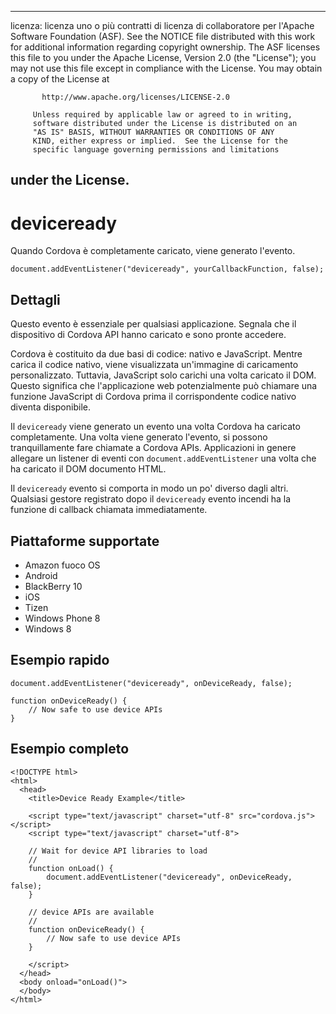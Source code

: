 * * *

licenza: licenza uno o più contratti di licenza di collaboratore per l'Apache Software Foundation (ASF). See the NOTICE file distributed with this work for additional information regarding copyright ownership. The ASF licenses this file to you under the Apache License, Version 2.0 (the "License"); you may not use this file except in compliance with the License. You may obtain a copy of the License at

           http://www.apache.org/licenses/LICENSE-2.0
    
         Unless required by applicable law or agreed to in writing,
         software distributed under the License is distributed on an
         "AS IS" BASIS, WITHOUT WARRANTIES OR CONDITIONS OF ANY
         KIND, either express or implied.  See the License for the
         specific language governing permissions and limitations
    

## under the License.

# deviceready

Quando Cordova è completamente caricato, viene generato l'evento.

    document.addEventListener("deviceready", yourCallbackFunction, false);
    

## Dettagli

Questo evento è essenziale per qualsiasi applicazione. Segnala che il dispositivo di Cordova API hanno caricato e sono pronte accedere.

Cordova è costituito da due basi di codice: nativo e JavaScript. Mentre carica il codice nativo, viene visualizzata un'immagine di caricamento personalizzato. Tuttavia, JavaScript solo carichi una volta caricato il DOM. Questo significa che l'applicazione web potenzialmente può chiamare una funzione JavaScript di Cordova prima il corrispondente codice nativo diventa disponibile.

Il `deviceready` viene generato un evento una volta Cordova ha caricato completamente. Una volta viene generato l'evento, si possono tranquillamente fare chiamate a Cordova APIs. Applicazioni in genere allegare un listener di eventi con `document.addEventListener` una volta che ha caricato il DOM documento HTML.

Il `deviceready` evento si comporta in modo un po' diverso dagli altri. Qualsiasi gestore registrato dopo il `deviceready` evento incendi ha la funzione di callback chiamata immediatamente.

## Piattaforme supportate

*   Amazon fuoco OS
*   Android
*   BlackBerry 10
*   iOS
*   Tizen
*   Windows Phone 8
*   Windows 8

## Esempio rapido

    document.addEventListener("deviceready", onDeviceReady, false);
    
    function onDeviceReady() {
        // Now safe to use device APIs
    }
    

## Esempio completo

    <!DOCTYPE html>
    <html>
      <head>
        <title>Device Ready Example</title>
    
        <script type="text/javascript" charset="utf-8" src="cordova.js"></script>
        <script type="text/javascript" charset="utf-8">
    
        // Wait for device API libraries to load
        //
        function onLoad() {
            document.addEventListener("deviceready", onDeviceReady, false);
        }
    
        // device APIs are available
        //
        function onDeviceReady() {
            // Now safe to use device APIs
        }
    
        </script>
      </head>
      <body onload="onLoad()">
      </body>
    </html>